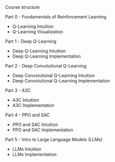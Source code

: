 Course structure

Part 0 - Fundamentals of Reinforcement Learning
- Q-Learning Intuition
- Q-Learning Visualization

Part 1 - Deep Q-Learning
- Deep Q-Learning Intuition
- Deep Q-Learning Implementation

Part 2 - Deep Convolutional Q-Learning
- Deep Convolutional Q-Learning Intuition
- Deep Convolutional Q-Learning Implementation

Part 3 - A3C
- A3C Intuition
- A3C Implementation

Part 4 - PPO and SAC
- PPO and SAC Intuition
- PPO and SAC Implementation

Part 5 - Intro to Large Language Models (LLMs)
- LLMs Intuition
- LLMs Implementation